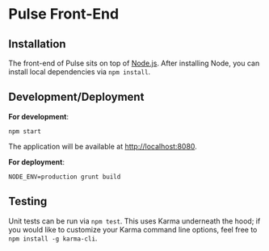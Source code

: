 # Pulse Front-End

## Installation

The front-end of Pulse sits on top of [Node.js](https://nodejs.org). After installing Node, you can install local dependencies via `npm install`.

## Development/Deployment

**For development**:
```
npm start
```
The application will be available at [http://localhost:8080](http://localhost:8080).

**For deployment**:
```
NODE_ENV=production grunt build
```

## Testing

Unit tests can be run via `npm test`. This uses Karma underneath the hood; if you would like to customize your Karma command line options, feel free to `npm install -g karma-cli`.